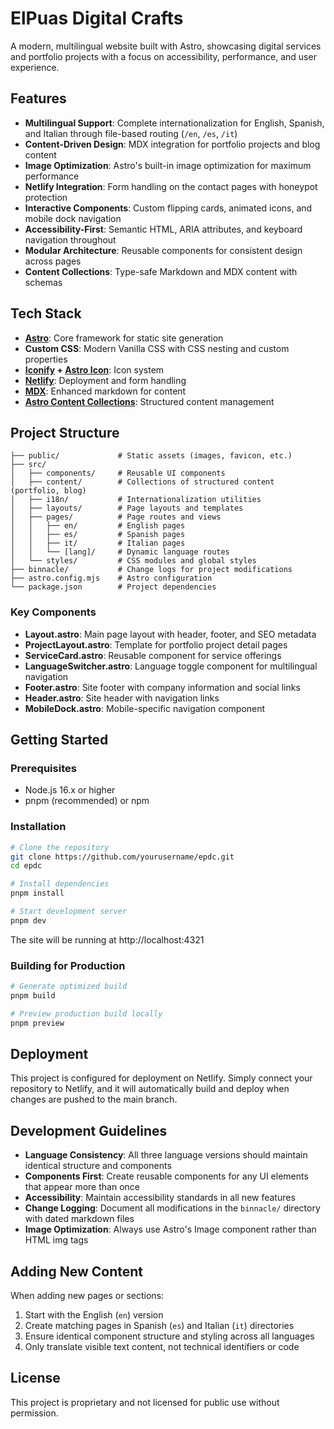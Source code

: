 # ElPuas Digital Crafts

A modern, multilingual website built with Astro, showcasing digital services and portfolio projects with a focus on accessibility, performance, and user experience.

## Features

- **Multilingual Support**: Complete internationalization for English, Spanish, and Italian through file-based routing (`/en`, `/es`, `/it`)
- **Content-Driven Design**: MDX integration for portfolio projects and blog content
- **Image Optimization**: Astro's built-in image optimization for maximum performance
- **Netlify Integration**: Form handling on the contact pages with honeypot protection
- **Interactive Components**: Custom flipping cards, animated icons, and mobile dock navigation
- **Accessibility-First**: Semantic HTML, ARIA attributes, and keyboard navigation throughout
- **Modular Architecture**: Reusable components for consistent design across pages
- **Content Collections**: Type-safe Markdown and MDX content with schemas

## Tech Stack

- **[Astro](https://astro.build/)**: Core framework for static site generation
- **Custom CSS**: Modern Vanilla CSS with CSS nesting and custom properties
- **[Iconify](https://iconify.design/) + [Astro Icon](https://github.com/natemoo-re/astro-icon)**: Icon system
- **[Netlify](https://www.netlify.com/)**: Deployment and form handling
- **[MDX](https://mdxjs.com/)**: Enhanced markdown for content 
- **[Astro Content Collections](https://docs.astro.build/en/guides/content-collections/)**: Structured content management

## Project Structure

```
├── public/             # Static assets (images, favicon, etc.)
├── src/
│   ├── components/     # Reusable UI components
│   ├── content/        # Collections of structured content (portfolio, blog)
│   ├── i18n/           # Internationalization utilities
│   ├── layouts/        # Page layouts and templates
│   ├── pages/          # Page routes and views
│   │   ├── en/         # English pages
│   │   ├── es/         # Spanish pages
│   │   ├── it/         # Italian pages
│   │   └── [lang]/     # Dynamic language routes
│   └── styles/         # CSS modules and global styles
├── binnacle/           # Change logs for project modifications
├── astro.config.mjs    # Astro configuration
└── package.json        # Project dependencies
```

### Key Components

- **Layout.astro**: Main page layout with header, footer, and SEO metadata
- **ProjectLayout.astro**: Template for portfolio project detail pages
- **ServiceCard.astro**: Reusable component for service offerings
- **LanguageSwitcher.astro**: Language toggle component for multilingual navigation
- **Footer.astro**: Site footer with company information and social links
- **Header.astro**: Site header with navigation links
- **MobileDock.astro**: Mobile-specific navigation component

## Getting Started

### Prerequisites

- Node.js 16.x or higher
- pnpm (recommended) or npm

### Installation

```bash
# Clone the repository
git clone https://github.com/yourusername/epdc.git
cd epdc

# Install dependencies
pnpm install

# Start development server
pnpm dev
```

The site will be running at http://localhost:4321

### Building for Production

```bash
# Generate optimized build
pnpm build

# Preview production build locally
pnpm preview
```

## Deployment

This project is configured for deployment on Netlify. Simply connect your repository to Netlify, and it will automatically build and deploy when changes are pushed to the main branch.

## Development Guidelines

- **Language Consistency**: All three language versions should maintain identical structure and components
- **Components First**: Create reusable components for any UI elements that appear more than once
- **Accessibility**: Maintain accessibility standards in all new features
- **Change Logging**: Document all modifications in the `binnacle/` directory with dated markdown files
- **Image Optimization**: Always use Astro's Image component rather than HTML img tags

## Adding New Content

When adding new pages or sections:

1. Start with the English (`en`) version
2. Create matching pages in Spanish (`es`) and Italian (`it`) directories
3. Ensure identical component structure and styling across all languages
4. Only translate visible text content, not technical identifiers or code

## License

This project is proprietary and not licensed for public use without permission.
